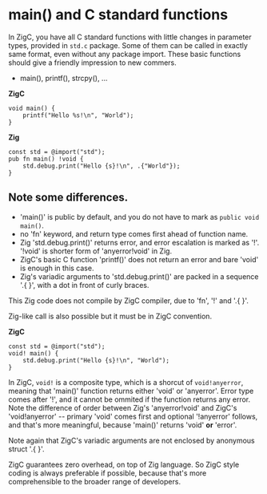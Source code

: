 
# main() and C standard functions
  
In ZigC, you have all C standard functions with little changes in parameter types, provided in `std.c` package. Some of them can be called in exactly same format, even without any package import. These basic functions should give a friendly impression to new commers.
  
* main(), printf(), strcpy(), ...
  
**ZigC**
```
void main() {
    printf("Hello %s!\n", "World");
}
```
**Zig**
```
const std = @import("std");
pub fn main() !void {
    std.debug.print("Hello {s}!\n", .{"World"});
}
```

## Note some differences.
   
* 'main()' is public by default, and you do not have to mark as `public void main()`.
* no 'fn' keyword, and return type comes first ahead of function name.
* Zig 'std.debug.print()' returns error, and error escalation is marked as '!'. '!void' is shorter form of 'anyerror!void' in Zig.
* ZigC's basic C function 'printf()' does not return an error and bare 'void' is enough in this case.
* Zig's variadic arguments to 'std.debug.print()' are packed in a sequence '.{ }', with a dot in front of curly braces.
  
This Zig code does not compile by ZigC compiler, due to 'fn', '!' and '.{ }'. 
  
Zig-like call is also possible but it must be in ZigC convention.
  
**ZigC**
```
const std = @import("std");
void! main() {
    std.debug.print("Hello {s}!\n", "World");
}
```

In ZigC, `void!` is a composite type, which is a shorcut of `void!anyerror`, meaning that 'main()' function returns either 'void' or 'anyerror'. Error type comes after '!', and it cannot be ommited if the function returns any error. Note the difference of order between Zig's 'anyerror!void' and ZigC's 'void!anyerror' -- primary 'void' comes first and optional '!anyerror' follows, and that's more meaningful, because 'main()' returns 'void' **or** 'error'.
  
Note again that ZigC's variadic arguments are not enclosed by anonymous struct '.{ }'.
  
ZigC guarantees zero overhead, on top of Zig language. So ZigC style coding is always preferable if possible, because that's more comprehensible to the broader range of developers.
  
